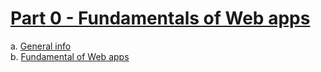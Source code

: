 # [Part 0 - Fundamentals of Web apps](https://fullstackopen.com/en/part0)

a. [General info](https://fullstackopen.com/en/part0/general_info)  
b. [Fundamental of Web apps](https://fullstackopen.com/en/part0/fundamentals_of_web_apps)